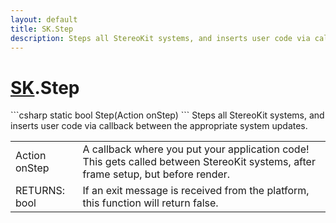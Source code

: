 ```yaml
---
layout: default
title: SK.Step
description: Steps all StereoKit systems, and inserts user code via callback between the appropriate system updates.
---
```

# [SK]({{site.url}}/Pages/StereoKit/SK.html).Step

<div class='signature' markdown='1'>
```csharp
static bool Step(Action onStep)
```
Steps all StereoKit systems, and inserts user code via
callback between the appropriate system updates.
</div>

|  |  |
|--|--|
|Action onStep|A callback where you put your application              code! This gets called between StereoKit systems, after frame              setup, but before render.|
|RETURNS: bool|If an exit message is received from the platform, this function will return false.|





